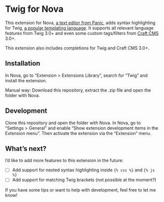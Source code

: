 # Twig for Nova

This extension for Nova, [a text editor from Panic](https://nova.app/), adds syntax highlighting for Twig, [a popular templating language](https://twig.symfony.com/). It supports all relevant language features from Twig 3.0+ and even some custom tags/filters from [Craft CMS](https://craftcms.com/) 3.0+.

This extension also includes completions for Twig and Craft CMS 3.0+.

## Installation

In Nova, go to “Extension > Extensions Library”, search for “Twig” and install the extension.

Manual way: Download this repository, extract the .zip file and open the folder with Nova.

## Development

Clone this repository and open the folder with Nova. In Nova, go to “Settings > General” and enable “Show extension development items in the Extension menu”. Then activate the extension via the “Extension” menu.

## What’s next?

I’d like to add more features to this extension in the future:

- [ ] Add support for nested syntax highlighting inside `{% css %}` and `{% js %}`
- [ ] Add support for matching Twig brackets (not possible at the moment?)

If you have some tips or want to help with development, feel free to let me know!
